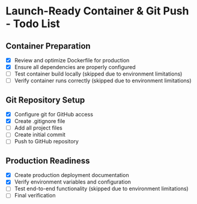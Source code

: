 # Launch-Ready Container & Git Push - Todo List

## Container Preparation
- [x] Review and optimize Dockerfile for production
- [x] Ensure all dependencies are properly configured
- [ ] Test container build locally (skipped due to environment limitations)
- [ ] Verify container runs correctly (skipped due to environment limitations)

## Git Repository Setup
- [x] Configure git for GitHub access
- [x] Create .gitignore file
- [ ] Add all project files
- [ ] Create initial commit
- [ ] Push to GitHub repository

## Production Readiness
- [x] Create production deployment documentation
- [x] Verify environment variables and configuration
- [ ] Test end-to-end functionality (skipped due to environment limitations)
- [ ] Final verification